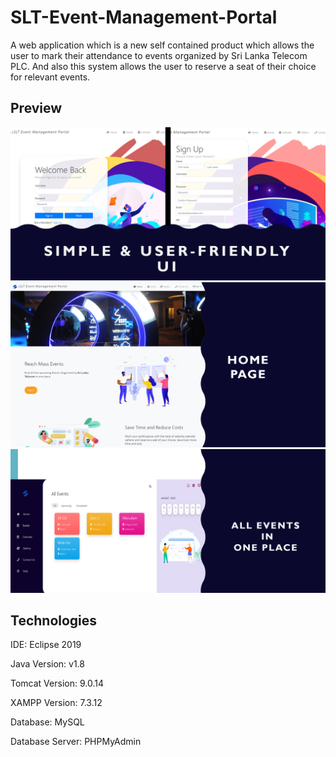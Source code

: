 # SLT-Event-Management-Portal
A web application which is a new self contained product which allows the user to mark their attendance to events organized by Sri Lanka Telecom PLC. And also this system allows the user to reserve a seat of their choice for relevant events.

## Preview
<img src="SLT Event Management portal/Demo/Demo2.png" alt="UI Design" title="UI Design">
<img src="SLT Event Management portal/Demo/Demo1.png" alt="UI Design" title="UI Design">
<img src="SLT Event Management portal/Demo/Demo3.png" alt="UI Design" title="UI Design">

## Technologies
IDE: Eclipse 2019

Java Version: v1.8

Tomcat Version: 9.0.14

XAMPP Version: 7.3.12

Database: MySQL

Database Server: PHPMyAdmin

